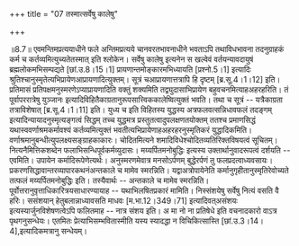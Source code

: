 +++
title = "07 तस्मात्सर्वेषु कालेषु"

+++
  
  
॥8.7॥ एवमन्तिमप्रत्ययाधीने फले अन्तिमप्रत्यये चानवरतभावनाधीने भवताऽपि
तथाविधभावना तदनुग्राहकं कर्म च कर्तव्यमित्युच्यतेतस्मात् इति
श्लोकेन। सर्वेषु कालेषु इत्यनेन स खल्वेवं वर्तयन्यावदायुषं
ब्रह्मलोकमभिसम्पद्यते \[छां.उ.8।15।1\] प्रायणान्तमोङ्कारमभिध्यायति
\[प्रश्नो.5।1\] इत्यादिः
श्रुतिश्चानुस्मृतेत्यभिप्रायेणआप्रायणादित्युक्तम्। सूत्रं
चआप्रायणात्तत्रापि हि दृष्टम् \[ब्र.सू.4।1।12\] इति। प्रतिमासं
प्रतिपक्षमनुस्मरणेऽप्याप्रायणादिति वक्तुं शक्यमिति तद्व्युदासाभिप्रायेण
बहुवचनमित्याहअहरहरिति। तं पूर्वापररात्रेषु युञ्जानः
इत्यादिविहितैकाग्रतानुरूपसात्त्विककालेष्वित्युक्तं भवति। तथा च सूत्रं --
यत्रैकाग्रता तत्राविशेषात् \[ब्र.सू.4।1।11\] इति। युध्य च इति विहितस्य
युद्धस्य अत्रफलवत्सन्निधावफलं तदङ्गम् इत्यादिन्यायादनुस्मृत्यङ्गत्वं
सिद्धम् तच्च युद्धमत्र प्रस्तुतत्वादुपलक्षणतयोक्तम् ततश्च प्रमाणसिद्धं
यथास्ववर्णाश्रमकर्मावश्यं कर्तव्यमित्युक्तं
भवतीत्यभिप्रायेणाहअहरहरनुस्मृतिकरं
युद्धादिकमिति। वर्णाश्रमानुबन्धीत्युपलक्ष्यसङ्ग्राहकाकारः। चोदितमित्यने
शमादिविधेश्चोदितव्यतिरिक्तविषयत्वं सूचितम्। नित्यनैमित्तिकशब्देन
फलाभिसन्धिपूर्वकर्मव्युदासः। मय्यर्पितमनोबुद्धिः इत्यस्य
उक्तार्थानुवादरूपत्वं दर्शयति -- एवमिति। उपायेन कर्मादिरूपेणेत्यर्थः।
अनुस्मरणमेवात्र मनसोऽर्पणम् बुद्धेरर्पणं तु फलप्रदत्वाध्यवसायः।
प्रकरणसिद्धावान्तरव्यापारकथनंअन्तकाले च मामेव स्मरन्निति।
यद्वाअत्रोपायेनेति कर्मानुगृहीतानुस्मृतिरेवोच्यते तत्फलं
मय्यर्पितमनोबुद्धिः इति। तस्यैवार्थः -- अन्तकाले च मामेव स्मरन्निति।
पूर्वोत्तरानुवृत्ताधिकारित्रयसाधारण्यायाह -- यथाभिलषितप्रकारं
मामिति। निस्संशयेषु सर्वेषु नित्यं वसति वै हरिः। ससंशयान्
हेतुबलान्नाध्यावसति माधवः \[म.भा.12।349।71\] इत्यादिवत्असंशयः
इत्यस्यार्जुनविशेषणत्वेऽपि फलितमाह -- नात्र संशय इति। अ मा नो ना
प्रतिषेधे इति वचनादकारो वाऽत्र पृथगनुसन्धेयः। एतमितः
प्रेत्याभिसम्भवितास्मीति यस्य स्यादद्धा न विचिकित्सास्ति
\[छां.उ.3।14।4\],इत्यादिकमत्रानु सन्धेयम्।  
  

